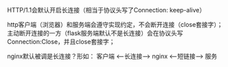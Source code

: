 HTTP/1.1会默认开启长连接（相当于协议头写了Connection: keep-alive）

http客户端（浏览器）和服务端会遵守实现约定，不会断开连接（close套接字）；
主动断开连接的一方（flask服务端默认不是长连接）会在协议头写Connection:Close，并且close套接字；

nginx默认被调是长连接？形如：
客户端 <--长连接-->  nginx <--短链接--> 服务